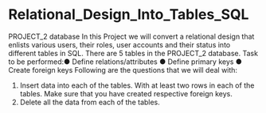 # Relational_Design_Into_Tables_SQL 
PROJECT_2 database
In this Project we will convert a relational design that enlists various users, their roles, user accounts and their status into different tables in SQL.
There are 5 tables in the PROJECT_2 database.
Task to be performed:● Define relations/attributes ● Define primary keys ● Create foreign keys
Following are the questions that we will deal with:
1. Insert data into each of the tables. With at least two rows in each of the tables. Make sure that you have created respective foreign keys.
2. Delete all the data from each of the tables.
